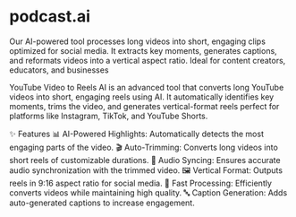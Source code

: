 # podcast.ai
Our AI-powered tool processes long videos into short, engaging clips optimized for social media. It extracts key moments, generates captions, and reformats videos into a vertical aspect ratio. Ideal for content creators, educators, and businesses


YouTube Video to Reels AI is an advanced tool that converts long YouTube videos into short, engaging reels using AI. It automatically identifies key moments, trims the video, and generates vertical-format reels perfect for platforms like Instagram, TikTok, and YouTube Shorts.

✨ Features
📊 AI-Powered Highlights: Automatically detects the most engaging parts of the video.
🎬 Auto-Trimming: Converts long videos into short reels of customizable durations.
🎵 Audio Syncing: Ensures accurate audio synchronization with the trimmed video.
🖼 Vertical Format: Outputs reels in 9:16 aspect ratio for social media.
🚀 Fast Processing: Efficiently converts videos while maintaining high quality.
🔤 Caption Generation: Adds auto-generated captions to increase engagement.
